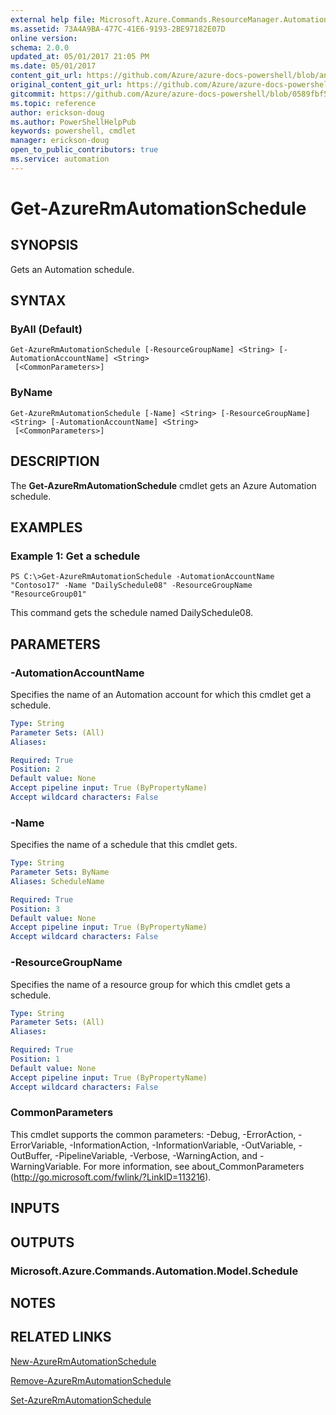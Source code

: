 ```yaml
---
external help file: Microsoft.Azure.Commands.ResourceManager.Automation.dll-Help.xml
ms.assetid: 73A4A9BA-477C-41E6-9193-2BE97182E07D
online version:
schema: 2.0.0
updated_at: 05/01/2017 21:05 PM
ms.date: 05/01/2017
content_git_url: https://github.com/Azure/azure-docs-powershell/blob/anne052617/azureps-cmdlets-docs/ResourceManager/AzureRM.Automation/v1.0.12/Get-AzureRMAutomationSchedule.md
original_content_git_url: https://github.com/Azure/azure-docs-powershell/blob/anne052617/azureps-cmdlets-docs/ResourceManager/AzureRM.Automation/v1.0.12/Get-AzureRMAutomationSchedule.md
gitcommit: https://github.com/Azure/azure-docs-powershell/blob/0589fbf53d27e39e0cf445261d29c64fb0859d62
ms.topic: reference
author: erickson-doug
ms.author: PowerShellHelpPub
keywords: powershell, cmdlet
manager: erickson-doug
open_to_public_contributors: true
ms.service: automation
---
```


# Get-AzureRmAutomationSchedule

## SYNOPSIS
Gets an Automation schedule.

## SYNTAX

### ByAll (Default)
```
Get-AzureRmAutomationSchedule [-ResourceGroupName] <String> [-AutomationAccountName] <String>
 [<CommonParameters>]
```

### ByName
```
Get-AzureRmAutomationSchedule [-Name] <String> [-ResourceGroupName] <String> [-AutomationAccountName] <String>
 [<CommonParameters>]
```

## DESCRIPTION
The **Get-AzureRmAutomationSchedule** cmdlet gets an Azure Automation schedule.

## EXAMPLES

### Example 1: Get a schedule
```
PS C:\>Get-AzureRmAutomationSchedule -AutomationAccountName "Contoso17" -Name "DailySchedule08" -ResourceGroupName "ResourceGroup01"
```

This command gets the schedule named DailySchedule08.

## PARAMETERS

### -AutomationAccountName
Specifies the name of an Automation account for which this cmdlet get a schedule.

```yaml
Type: String
Parameter Sets: (All)
Aliases: 

Required: True
Position: 2
Default value: None
Accept pipeline input: True (ByPropertyName)
Accept wildcard characters: False
```

### -Name
Specifies the name of a schedule that this cmdlet gets.

```yaml
Type: String
Parameter Sets: ByName
Aliases: ScheduleName

Required: True
Position: 3
Default value: None
Accept pipeline input: True (ByPropertyName)
Accept wildcard characters: False
```

### -ResourceGroupName
Specifies the name of a resource group for which this cmdlet gets a schedule.

```yaml
Type: String
Parameter Sets: (All)
Aliases: 

Required: True
Position: 1
Default value: None
Accept pipeline input: True (ByPropertyName)
Accept wildcard characters: False
```

### CommonParameters
This cmdlet supports the common parameters: -Debug, -ErrorAction, -ErrorVariable, -InformationAction, -InformationVariable, -OutVariable, -OutBuffer, -PipelineVariable, -Verbose, -WarningAction, and -WarningVariable. For more information, see about_CommonParameters (http://go.microsoft.com/fwlink/?LinkID=113216).

## INPUTS

## OUTPUTS

### Microsoft.Azure.Commands.Automation.Model.Schedule

## NOTES

## RELATED LINKS

[New-AzureRmAutomationSchedule](./New-AzureRMAutomationSchedule.md)

[Remove-AzureRmAutomationSchedule](./Remove-AzureRMAutomationSchedule.md)

[Set-AzureRmAutomationSchedule](./Set-AzureRMAutomationSchedule.md)


